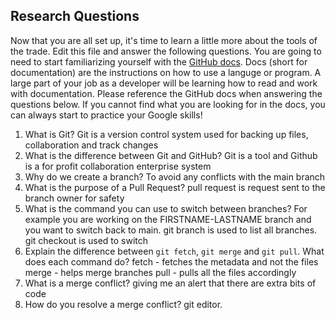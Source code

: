 ## Research Questions 

Now that you are all set up, it's time to learn a little more about the tools of the trade. Edit this file and answer the following questions. You are going to need to start familiarizing yourself with the [GitHub docs](https://docs.github.com/en). Docs (short for documentation) are the instructions on how to use a languge or program. A large part of your job as a developer will be learning how to read and work with documentation. Please reference the GitHub docs when answering the questions below. If you cannot find what you are looking for in the docs, you can always start to practice your Google skills!

1. What is Git?
Git is a version control system used for backing up files, collaboration and track changes
2. What is the difference between Git and GitHub?
Git is a tool and Github is a for profit collaboration enterprise system
3. Why do we create a branch?
To avoid any conflicts with the main branch 
4. What is the purpose of a Pull Request?
pull request is request sent to the branch owner for safety
5. What is the command you can use to switch between branches? For example you are working on the FIRSTNAME-LASTNAME branch and you want to switch back to main.
git branch is used to list all branches. git checkout is used to switch 
6. Explain the difference between `git fetch`, `git merge` and `git pull`. What does each command do?
fetch - fetches the metadata and not the files
merge - helps merge branches
pull - pulls all the files accordingly
7. What is a merge conflict?
giving me an alert that there are extra bits of code
8. How do you resolve a merge conflict?
git editor. 
